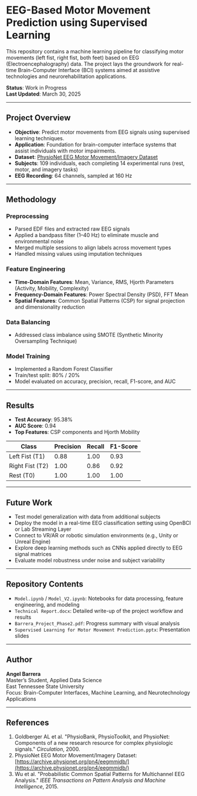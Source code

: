# EEG-Based Motor Movement Prediction using Supervised Learning

This repository contains a machine learning pipeline for classifying motor movements (left fist, right fist, both feet) based on EEG (Electroencephalography) data. The project lays the groundwork for real-time Brain-Computer Interface (BCI) systems aimed at assistive technologies and neurorehabilitation applications.

**Status**: Work in Progress  
**Last Updated**: March 30, 2025

---

## Project Overview

- **Objective**: Predict motor movements from EEG signals using supervised learning techniques.
- **Application**: Foundation for brain-computer interface systems that assist individuals with motor impairments.
- **Dataset**: [PhysioNet EEG Motor Movement/Imagery Dataset](https://archive.physionet.org/pn4/eegmmidb/)
- **Subjects**: 109 individuals, each completing 14 experimental runs (rest, motor, and imagery tasks)
- **EEG Recording**: 64 channels, sampled at 160 Hz

---

## Methodology

### Preprocessing

- Parsed EDF files and extracted raw EEG signals
- Applied a bandpass filter (1–40 Hz) to eliminate muscle and environmental noise
- Merged multiple sessions to align labels across movement types
- Handled missing values using imputation techniques

### Feature Engineering

- **Time-Domain Features**: Mean, Variance, RMS, Hjorth Parameters (Activity, Mobility, Complexity)
- **Frequency-Domain Features**: Power Spectral Density (PSD), FFT Mean
- **Spatial Features**: Common Spatial Patterns (CSP) for signal projection and dimensionality reduction

### Data Balancing

- Addressed class imbalance using SMOTE (Synthetic Minority Oversampling Technique)

### Model Training

- Implemented a Random Forest Classifier
- Train/test split: 80% / 20%
- Model evaluated on accuracy, precision, recall, F1-score, and AUC

---

## Results

- **Test Accuracy**: 95.38%
- **AUC Score**: 0.94
- **Top Features**: CSP components and Hjorth Mobility

| Class            | Precision | Recall | F1-Score |
|------------------|-----------|--------|----------|
| Left Fist (T1)   | 0.88      | 1.00   | 0.93     |
| Right Fist (T2)  | 1.00      | 0.86   | 0.92     |
| Rest (T0)        | 1.00      | 1.00   | 1.00     |

---

## Future Work

- Test model generalization with data from additional subjects
- Deploy the model in a real-time EEG classification setting using OpenBCI or Lab Streaming Layer
- Connect to VR/AR or robotic simulation environments (e.g., Unity or Unreal Engine)
- Explore deep learning methods such as CNNs applied directly to EEG signal matrices
- Evaluate model robustness under noise and subject variability

---

## Repository Contents

- `Model.ipynb` / `Model_V2.ipynb`: Notebooks for data processing, feature engineering, and modeling
- `Technical Report.docx`: Detailed write-up of the project workflow and results
- `Barrera_Project_Phase2.pdf`: Progress summary with visual analysis
- `Supervised Learning for Motor Movement Prediction.pptx`: Presentation slides

---

## Author

**Angel Barrera**  
Master’s Student, Applied Data Science  
East Tennessee State University  
Focus: Brain-Computer Interfaces, Machine Learning, and Neurotechnology Applications

---

## References

1. Goldberger AL et al. "PhysioBank, PhysioToolkit, and PhysioNet: Components of a new research resource for complex physiologic signals." *Circulation*, 2000.  
2. PhysioNet EEG Motor Movement/Imagery Dataset: [https://archive.physionet.org/pn4/eegmmidb/](https://archive.physionet.org/pn4/eegmmidb/)  
3. Wu et al. "Probabilistic Common Spatial Patterns for Multichannel EEG Analysis." *IEEE Transactions on Pattern Analysis and Machine Intelligence*, 2015.  

